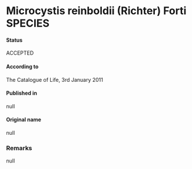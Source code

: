 # Microcystis reinboldii (Richter) Forti SPECIES

#### Status
ACCEPTED

#### According to
The Catalogue of Life, 3rd January 2011

#### Published in
null

#### Original name
null

### Remarks
null
